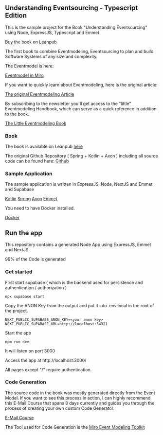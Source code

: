 ## Understanding Eventsourcing - Typescript Edition

This is the sample project for the Book "Understanding Eventsourcing" using Node, ExpressJS, Typescript and Emmet

[Buy the book on Leanpub](https://leanpub.com/eventmodeling-and-eventsourcing)

The first book to combine Eventmodeling, Eventsourcing to plan and build Software Systems of any size and complexity.

The Eventmodel is here:

[Eventmodel in Miro](https://miro.com/app/board/uXjVKvTN_NQ=/)

If you want to quickly learn about Eventmodeling, here is the original article:

[The original Eventmodeling Article](https://eventmodeling.org/posts/what-is-event-modeling/)

By subscribing to the newsletter you´ll get access to the "little" Eventmodeling Handbook, which can serve as a quick reference in addition to the book.

[The Little Eventmodeling Book](https://newsletter.nebulit.de/)

### Book

The book is available on Leanpub [here](https://eventmodelers.de/das-eventsourcing-buch)

The original Github Repository ( Spring + Kotlin + Axon ) including all source code can be found here:
[Github](https://github.com/dilgerma/eventsourcing-book)

### Sample Application

The sample application is written in ExpressJS, Node, NextJS and Emmet and Supabase

[Kotlin](https://kotlinlang.org/)
[Spring](https://spring.io/projects/spring-framework)
[Axon](https://www.axoniq.io/products/axon-framework)
[Emmet](https://event-driven-io.github.io/emmett/getting-started.html)

You need to have Docker installed.

[Docker](https://www.docker.com/)

## Run the app

This repository contains a generated Node App using ExpressJS, Emmet and NextJS.

99% of the Code is generated

### Get started

First start supabase ( which is the backend used for persistence and authentication / authorization )

```
npx supabase start 
```

Copy the ANON Key from the output and put it into .env.local in the root of the project.

```
NEXT_PUBLIC_SUPABASE_ANON_KEY=<your anon key>
NEXT_PUBLIC_SUPABASE_URL=http://localhost:54321
```

Start the app

```
npm run dev
```

It will listen on port 3000

Access the app at http://localhost:3000/

All pages except "/" require authentication.


### Code Generation

The source code in the book was mostly generated directly from the Event Model. If you want to see this process in action, I can highly
recommend this E-Mail Course that spans 8 days currently and guides you through the process of creating your own custom Code Generator.

[E-Mail Course](https://newsletter.nebulit.de/generator)

The Tool used for Code Generation is the [Miro Event Modeling Toolkit](https://nebulit.de/eventmodeling-tooling)
